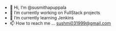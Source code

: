 - 👋 Hi, I’m @susmithapuppala
- 👀 I’m currently working on FullStack projects
- 🌱 I’m currently learning Jenkins
- 📫 How to reach me ... sushmi031999@gmail.com

<!---
susmithapuppala/susmithapuppala is a ✨ special ✨ repository because its `README.md` (this file) appears on your GitHub profile.
You can click the Preview link to take a look at your changes.
--->
